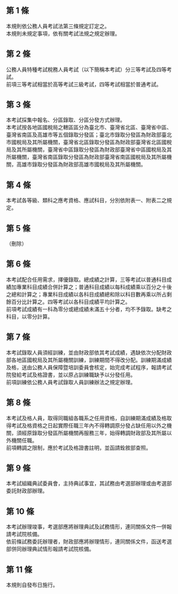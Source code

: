 第 1 條
-------
本規則依公務人員考試法第三條規定訂定之。  
本規則未規定事項，依有關考試法規之規定辦理。

第 2 條
-------
公務人員特種考試稅務人員考試（以下簡稱本考試）分三等考試及四等考  
試。  
前項三等考試相當於高等考試三級考試，四等考試相當於普通考試。

第 3 條
-------
本考試採集中報名、分區錄取、分區分發方式辦理。  
本考試按各地區國稅局之轄區區分為臺北市、臺灣省北區、臺灣省中區、  
臺灣省南區及高雄市等五個錄取分發區；臺北市錄取分發區為財政部臺北  
市國稅局及其所屬機關，臺灣省北區錄取分發區為財政部臺灣省北區國稅  
局及其所屬機關，臺灣省中區錄取分發區為財政部臺灣省中區國稅局及其  
所屬機關，臺灣省南區錄取分發區為財政部臺灣省南區國稅局及其所屬機  
關，高雄市錄取分發區為財政部高雄市國稅局及其所屬機關。

第 4 條
-------
本考試各等級、類科之應考資格、應試科目，分別依附表一、附表二之規  
定。

第 5 條
-------
（刪除）

第 6 條
-------
本考試配合任用需求，擇優錄取。總成績之計算，三等考試以普通科目成  
績加專業科目成績合併計算之；普通科目成績以每科成績乘以百分之十後  
之總和計算之；專業科目成績以各科目成績總和除以科目數再乘以所占剩  
餘百分比計算之。四等考試以各科目成績平均計算之。  
前項考試成績有一科為零分或總成績未滿五十分者，均不予錄取。缺考之  
科目，以零分計算。

第 7 條
-------
本考試錄取人員須經訓練，並由財政部依其考試成績，遇缺依次分配財政  
部各地區國稅局及其所屬機關訓練，訓練期間不得改分配。訓練期滿成績  
及格，送由公務人員保障暨培訓委員會核定，始完成考試程序，報請考試  
院發給考試及格證書，並以原占訓練職缺予以分發任用。  
前項訓練依公務人員考試錄取人員訓練辦法之規定辦理。

第 8 條
-------
本考試及格人員，取得同職組各職系之任用資格，自訓練期滿成績及格取  
得考試及格資格之日起實際任職三年內不得轉調原分發占缺任用以外之機  
關，須經原錄取分發區所屬機關再服務三年，始得轉調財政部及其所屬以  
外機關任職。  
前項轉調之限制，應於考試及格證書註明，並函請銓敘部查照。

第 9 條
-------
本考試組織典試委員會，主持典試事宜，其試務由考選部辦理或由考選部  
委託財政部辦理。

第 10 條
--------
本考試辦理竣事，考選部應將辦理典試及試務情形，連同關係文件一併報  
請考試院核備。  
依前條試務委託辦理者，財政部應將辦理情形，連同關係文件，函送考選  
部併同辦理典試情形報請考試院核備。

第 11 條
--------
本規則自發布日施行。

